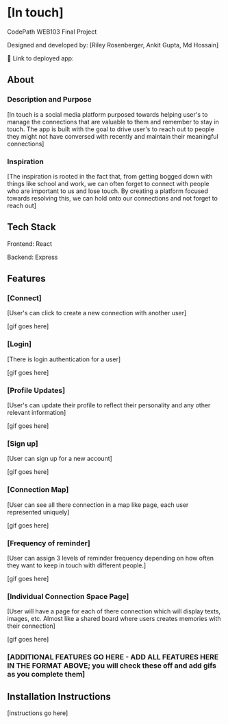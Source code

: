 # [In touch]

CodePath WEB103 Final Project

Designed and developed by: [Riley Rosenberger, Ankit Gupta, Md Hossain]

🔗 Link to deployed app:

## About

### Description and Purpose

[In touch is a social media platform purposed towards helping user's to manage the connections that are valuable to them and remember to stay in touch. The app is built with the goal to drive user's to reach out to people they might not have conversed with recently and maintain their meaningful connections]

### Inspiration

[The inspiration is rooted in the fact that, from getting bogged down with things like school and work, we can often forget to connect with people who are important to us and lose touch. By creating a platform focused towards resolving this, we can hold onto our connections and not forget to reach out]

## Tech Stack

Frontend: React

Backend: Express

## Features

### [Connect]

[User's can click to create a new connection with another user]

[gif goes here]

### [Login]

[There is login authentication for a user]

[gif goes here]

### [Profile Updates]

[User's can update their profile to reflect their personality and any other relevant information]

[gif goes here]

### [Sign up]

[User can sign up for a new account]

[gif goes here]

### [Connection Map]

[User can see all there connection in a map like page, each user represented uniquely]

[gif goes here]

### [Frequency of reminder]

[User can assign 3 levels of reminder frequency depending on how often they want to keep in touch with different people.]

[gif goes here]

### [Individual Connection Space Page]

[User will have a page for each of there connection which will display texts, images, etc. Almost like a shared board where users creates memories with their connection]

[gif goes here]



### [ADDITIONAL FEATURES GO HERE - ADD ALL FEATURES HERE IN THE FORMAT ABOVE; you will check these off and add gifs as you complete them]

## Installation Instructions

[instructions go here]
